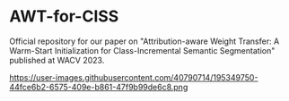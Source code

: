 # AWT-for-CISS
Official repository for our paper on "Attribution-aware Weight Transfer: A Warm-Start Initialization for Class-Incremental Semantic Segmentation" published at WACV 2023.

https://user-images.githubusercontent.com/40790714/195349750-44fce6b2-6575-409e-b861-47f9b99de6c8.png
